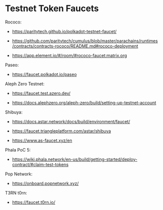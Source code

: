 # Testnet Token Faucets

Rococo:

- https://paritytech.github.io/polkadot-testnet-faucet/

- https://github.com/paritytech/cumulus/blob/master/parachains/runtimes/contracts/contracts-rococo/README.md#rococo-deployment

- https://app.element.io/#/room/#rococo-faucet:matrix.org

Paseo:

- https://faucet.polkadot.io/paseo

Aleph Zero Testnet:

- https://faucet.test.azero.dev/

- https://docs.alephzero.org/aleph-zero/build/setting-up-testnet-account

Shibuya:

- https://docs.astar.network/docs/build/environment/faucet/

- https://faucet.triangleplatform.com/astar/shibuya

- https://www.as-faucet.xyz/en

Phala PoC 5:

- https://wiki.phala.network/en-us/build/getting-started/deploy-contract/#claim-test-tokens

Pop Network:

- https://onboard.popnetwork.xyz/

T3RN t0rn:

- https://faucet.t0rn.io/
